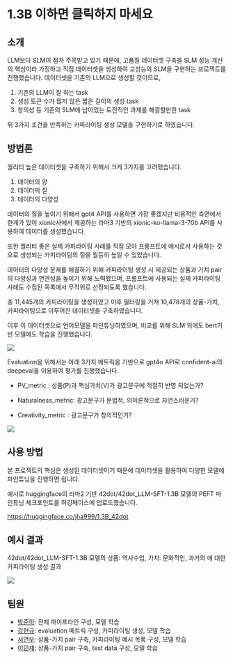 # 1.3B 이하면 클릭하지 마세요

## 소개

LLM보다 SLM이 점차 주목받고 있기 때문에,
고품질 데이터셋 구축을 SLM 성능 개선의 핵심이라 가정하고 직접 데이터셋을 생성하여 고성능의 SLM을 구현하는 프로젝트를 진행했습니다.
데이터셋을 기존의 LLM으로 생성할 것이므로,
  1. 기존의 LLM이 잘 하는 task
  2. 생성 토큰 수가 많지 않은 짧은 길이의 생성 task
  3. 창의성 등 기존의 SLM에 남아있는 도전적인 과제를 해결할만한 task

위 3가지 조건을 만족하는 카피라이팅 생성 모델을 구현하기로 하였습니다.


## 방법론

퀄리티 높은 데이터셋을 구축하기 위해서 크게 3가지를 고려했습니다.
 1. 데이터의 양
 2. 데이터의 질
 3. 데이터의 다양성

데이터의 질을 높이기 위해서 gpt4 API를 사용하면 가장 좋겠지만 비용적인 측면에서 한계가 있어 xionic사에서 제공하는 라마3 기반의 xionic-ko-llama-3-70b API를 사용하여 데이터를 생성했습니다.

또한 퀄리티 좋은 실제 카피라이팅 사례를 직접 모아 프롬프트에 예시로서 사용하는 것으로 생성되는 카피라이팅의 질을 월등히 높일 수 있었습니다.

데이터의 다양성 문제를 해결하기 위해 카피라이팅 생성 시 제공되는 상품과 가치 pair의 다양성과 연관성을 높이기 위해 노력했으며, 프롬프트에 사용되는 실제 카피라이팅 사례도 수집된 목록에서 무작위로 선정되도록 했습니다.

총 11,445개의 카피라이팅을 생성하였고 이후 필터링을 거쳐 10,478개의 상품-가치, 카피라이팅으로 이루어진 데이터셋을 구축하였습니다.

이후 이 데이터셋으로 언어모델을 파인튜닝하였으며, 비교를 위해 SLM 외에도 bert기반 모델에도 학습을 진행했습니다.

<img src="./asset/models_result.png">

Evaluation을 위해서는 아래 3가지 메트릭을 기반으로 gpt4o API로 confident-ai의 deepeval을 이용하여 평가를 진행했습니다. 

 - PV_metric : 상품(P)과 핵심가치(V)가 광고문구에 적절히 반영 되었는가?
 
 - Naturalness_metric: 광고문구가 문법적, 의미론적으로 자연스러운가?
 
 - Creativity_metric : 광고문구가 창의적인가?

<img src="./asset/models_evaluation.png">


## 사용 방법

본 프로젝트의 핵심은 생성된 데이터셋이기 때문에 데이터셋을 활용하여 다양한 모델에 파인튜닝을 진행하면 됩니다.

예시로 huggingface의 라마2 기반 42dot/42dot_LLM-SFT-1.3B 모델의 PEFT 파인튜닝 체크포인트를 허깅페이스에 업로드했습니다.

https://huggingface.co/jha999/1.3B_42dot

## 예시 결과

42dot/42dot_LLM-SFT-1.3B 모델의 상품: 역사수업, 가치: 문화적인, 과거의 에 대한 카피라이팅 생성 결과

<img src="./asset/42dot_result_example.png">

## 팀원

- [박준하](https://github.com/joon999): 전체 파이프라인 구성, 모델 학습
- [강현규](): evaluation 메트릭 구성, 카피라이팅 생성, 모델 학습
- [서연우](): 상품-가치 pair 구축, 카피라이팅 예시 목록 구성, 모델 학습
- [이민재](): 상품-가치 pair 구축, test data 구성, 모델 학습
